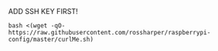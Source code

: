 ADD SSH KEY FIRST!

```bash <(wget -qO- https://raw.githubusercontent.com/rossharper/raspberrypi-config/master/curlMe.sh)```